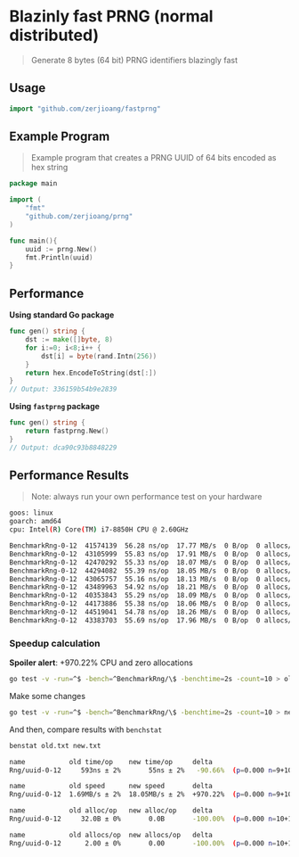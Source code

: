 # Blazinly fast PRNG (normal distributed)

> Generate 8 bytes (64 bit) PRNG identifiers blazingly fast

## Usage

```go
import "github.com/zerjioang/fastprng"
```

## Example Program

> Example program that creates a PRNG UUID of 64 bits encoded as hex string

```go
package main

import (
	"fmt"
	"github.com/zerjioang/prng"
)

func main(){
	uuid := prng.New()
	fmt.Println(uuid)
}
```

## Performance

**Using standard Go package**

```go
func gen() string {
	dst := make([]byte, 8)
	for i:=0; i<8;i++ {
		dst[i] = byte(rand.Intn(256))
	}
	return hex.EncodeToString(dst[:])
}
// Output: 336159b54b9e2839
```

**Using `fastprng` package**

```go
func gen() string {
    return fastprng.New()
}
// Output: dca90c93b8848229
```

## Performance Results

> Note: always run your own performance test on your hardware

```bash
goos: linux
goarch: amd64
cpu: Intel(R) Core(TM) i7-8850H CPU @ 2.60GHz

BenchmarkRng-0-12  41574139  56.28 ns/op  17.77 MB/s  0 B/op  0 allocs/op
BenchmarkRng-0-12  43105999  55.83 ns/op  17.91 MB/s  0 B/op  0 allocs/op
BenchmarkRng-0-12  42470292  55.33 ns/op  18.07 MB/s  0 B/op  0 allocs/op
BenchmarkRng-0-12  44294082  55.39 ns/op  18.05 MB/s  0 B/op  0 allocs/op
BenchmarkRng-0-12  43065757  55.16 ns/op  18.13 MB/s  0 B/op  0 allocs/op
BenchmarkRng-0-12  43489963  54.92 ns/op  18.21 MB/s  0 B/op  0 allocs/op
BenchmarkRng-0-12  40353843  55.29 ns/op  18.09 MB/s  0 B/op  0 allocs/op
BenchmarkRng-0-12  44173886  55.38 ns/op  18.06 MB/s  0 B/op  0 allocs/op
BenchmarkRng-0-12  44519041  54.78 ns/op  18.26 MB/s  0 B/op  0 allocs/op
BenchmarkRng-0-12  43383703  55.69 ns/op  17.96 MB/s  0 B/op  0 allocs/op
```

### Speedup calculation

**Spoiler alert**: +970.22% CPU and zero allocations

```bash
go test -v -run=^$ -bench=^BenchmarkRng/\$ -benchtime=2s -count=10 > old.txt
```

Make some changes

```bash
go test -v -run=^$ -bench=^BenchmarkRng/\$ -benchtime=2s -count=10 > new.txt
```

And then, compare results with `benchstat`

```bash
benstat old.txt new.txt
```

```bash
name           old time/op    new time/op     delta
Rng/uuid-0-12     593ns ± 2%       55ns ± 2%   -90.66%  (p=0.000 n=9+10)

name           old speed      new speed       delta
Rng/uuid-0-12  1.69MB/s ± 2%  18.05MB/s ± 2%  +970.22%  (p=0.000 n=9+10)

name           old alloc/op   new alloc/op    delta
Rng/uuid-0-12     32.0B ± 0%       0.0B       -100.00%  (p=0.000 n=10+10)

name           old allocs/op  new allocs/op   delta
Rng/uuid-0-12      2.00 ± 0%       0.00       -100.00%  (p=0.000 n=10+10)
```
